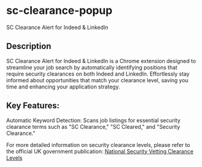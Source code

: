 # sc-clearance-popup

SC Clearance Alert for Indeed & LinkedIn

## Description

SC Clearance Alert for Indeed & LinkedIn is a Chrome extension designed to streamline your job search by automatically identifying positions that require security clearances on both Indeed and LinkedIn. Effortlessly stay informed about opportunities that match your clearance level, saving you time and enhancing your application strategy.

## Key Features:

Automatic Keyword Detection: Scans job listings for essential security clearance terms such as "SC Clearance," "SC Cleared," and "Security Clearance."

For more detailed information on security clearance levels, please refer to the official UK government publication: [National Security Vetting Clearance Levels](https://www.gov.uk/government/publications/united-kingdom-security-vetting-clearance-levels/national-security-vetting-clearance-levels#security-check-sc)
